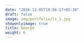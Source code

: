 ```yaml
---
date: "2016-11-05T19:56:17+05:30"
draft: false
image: img/portfolio/ls_1.jpg
showonlyimage: true
title: George
weight: 6
---
```


